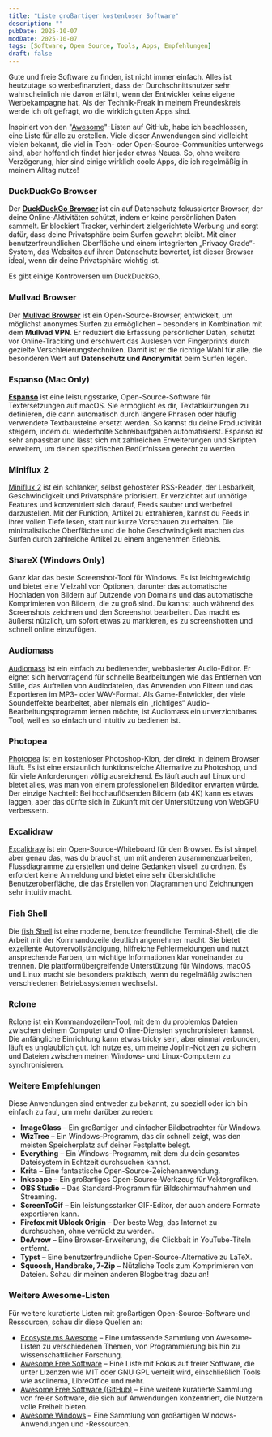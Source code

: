 ```yaml
---
title: "Liste großartiger kostenloser Software"
description: ""
pubDate: 2025-10-07
modDate: 2025-10-07
tags: [Software, Open Source, Tools, Apps, Empfehlungen]
draft: false
---
```


Gute und freie Software zu finden, ist nicht immer einfach. Alles ist heutzutage so werbefinanziert, dass der
Durchschnittsnutzer sehr wahrscheinlich nie davon erfährt, wenn der Entwickler keine eigene Werbekampagne hat.
Als der Technik-Freak in meinem Freundeskreis werde ich oft gefragt, wo die wirklich guten Apps sind.

Inspiriert von den "[Awesome](https://github.com/topics/awesome-list)"-Listen auf GitHub, habe ich beschlossen,
eine Liste für alle zu erstellen. Viele dieser Anwendungen sind vielleicht vielen bekannt, die viel in Tech- oder
Open-Source-Communities unterwegs sind, aber hoffentlich findet hier jeder etwas Neues. So, ohne weitere
Verzögerung, hier sind einige wirklich coole Apps, die ich regelmäßig in meinem Alltag nutze!

### DuckDuckGo Browser

Der **[DuckDuckGo Browser](https://duckduckgo.com)** ist ein auf Datenschutz fokussierter Browser,
der deine Online-Aktivitäten schützt,
indem er keine persönlichen Daten sammelt.
Er blockiert Tracker, verhindert zielgerichtete Werbung
und sorgt dafür, dass deine Privatsphäre beim Surfen gewahrt bleibt.
Mit einer benutzerfreundlichen Oberfläche und einem integrierten „Privacy Grade“-System,
das Websites auf ihren Datenschutz bewertet,
ist dieser Browser ideal, wenn dir deine Privatsphäre wichtig ist.

Es gibt einige Kontroversen um DuckDuckGo,

### Mullvad Browser

Der **[Mullvad Browser](https://mullvad.net/de/browser)** ist ein Open-Source-Browser,
entwickelt, um möglichst anonymes Surfen zu ermöglichen – besonders in Kombination mit dem **Mullvad VPN**.
Er reduziert die Erfassung persönlicher Daten, schützt vor Online-Tracking
und erschwert das Auslesen von Fingerprints durch gezielte Verschleierungstechniken.
Damit ist er die richtige Wahl für alle, die besonderen Wert auf **Datenschutz und Anonymität** beim Surfen legen.

### Espanso (Mac Only)

**[Espanso](https://espanso.org/docs/install/mac)** ist eine leistungsstarke, Open-Source-Software für Textersetzungen auf macOS. Sie ermöglicht es dir,
Textabkürzungen zu definieren, die dann automatisch durch längere Phrasen oder häufig verwendete
Textbausteine ersetzt werden. So kannst du deine Produktivität steigern, indem du wiederholte
Schreibaufgaben automatisierst. Espanso ist sehr anpassbar und lässt sich mit zahlreichen Erweiterungen und
Skripten erweitern, um deinen spezifischen Bedürfnissen gerecht zu werden.

### Miniflux 2

[Miniflux 2](https://miniflux.app) ist ein schlanker, selbst gehosteter RSS-Reader, der Lesbarkeit, Geschwindigkeit und Privatsphäre
priorisiert. Er verzichtet auf unnötige Features und konzentriert sich darauf, Feeds sauber und werbefrei
darzustellen. Mit der Funktion, Artikel zu extrahieren, kannst du Feeds in ihrer vollen Tiefe lesen, statt nur
kurze Vorschauen zu erhalten. Die minimalistische Oberfläche und die hohe Geschwindigkeit machen das Surfen
durch zahlreiche Artikel zu einem angenehmen Erlebnis.

### ShareX (Windows Only)

Ganz klar das beste Screenshot-Tool für Windows. Es ist leichtgewichtig und bietet eine Vielzahl von Optionen,
darunter das automatische Hochladen von Bildern auf Dutzende von Domains und das automatische Komprimieren
von Bildern, die zu groß sind. Du kannst auch während des Screenshots zeichnen und den Screenshot bearbeiten.
Das macht es äußerst nützlich, um sofort etwas zu markieren, es zu screenshotten und schnell online einzufügen.

### Audiomass

[Audiomass](https://audiomass.co) ist ein einfach zu bedienender, webbasierter Audio-Editor. Er eignet sich hervorragend für schnelle
Bearbeitungen wie das Entfernen von Stille, das Aufteilen von Audiodateien, das Anwenden von Filtern und das
Exportieren im MP3- oder WAV-Format. Als Game-Entwickler, der viele Soundeffekte bearbeitet, aber niemals ein
„richtiges“ Audio-Bearbeitungsprogramm lernen möchte, ist Audiomass ein unverzichtbares Tool, weil es so
einfach und intuitiv zu bedienen ist.

### Photopea

[Photopea](https://www.photopea.com) ist ein kostenloser Photoshop-Klon, der direkt in deinem Browser läuft. Es ist eine erstaunlich
funktionsreiche Alternative zu Photoshop, und für viele Anforderungen völlig ausreichend. Es läuft auch auf
Linux und bietet alles, was man von einem professionellen Bildeditor erwarten würde. Der einzige Nachteil: Bei
hochauflösenden Bildern (ab 4K) kann es etwas laggen, aber das dürfte sich in Zukunft mit der Unterstützung von
WebGPU verbessern.

### Excalidraw

[Excalidraw](https://excalidraw.com) ist ein Open-Source-Whiteboard für den Browser. Es ist simpel, aber genau das, was du brauchst, um
mit anderen zusammenzuarbeiten, Flussdiagramme zu erstellen und deine Gedanken visuell zu ordnen. Es erfordert
keine Anmeldung und bietet eine sehr übersichtliche Benutzeroberfläche, die das Erstellen von Diagrammen und
Zeichnungen sehr intuitiv macht.

### Fish Shell

Die [fish Shell](https://fishshell.com) ist eine moderne, benutzerfreundliche Terminal-Shell, die die Arbeit mit der Kommandozeile
deutlich angenehmer macht. Sie bietet exzellente Autovervollständigung, hilfreiche Fehlermeldungen und nutzt
ansprechende Farben, um wichtige Informationen klar voneinander zu trennen. Die plattformübergreifende
Unterstützung für Windows, macOS und Linux macht sie besonders praktisch, wenn du regelmäßig zwischen
verschiedenen Betriebssystemen wechselst.

### Rclone

[Rclone](https://rclone.org) ist ein Kommandozeilen-Tool, mit dem du problemlos Dateien zwischen deinem Computer und Online-Diensten
synchronisieren kannst. Die anfängliche Einrichtung kann etwas tricky sein, aber einmal verbunden, läuft es
unglaublich gut. Ich nutze es, um meine Joplin-Notizen zu sichern und Dateien zwischen meinen Windows- und
Linux-Computern zu synchronisieren.

### **Weitere Empfehlungen**

Diese Anwendungen sind entweder zu bekannt, zu speziell oder ich bin einfach zu faul, um mehr darüber zu reden:

- **ImageGlass** – Ein großartiger und einfacher Bildbetrachter für Windows.
- **WizTree** – Ein Windows-Programm, das dir schnell zeigt, was den meisten Speicherplatz auf deiner Festplatte
  belegt.
- **Everything** – Ein Windows-Programm, mit dem du dein gesamtes Dateisystem in Echtzeit durchsuchen kannst.
- **Krita** – Eine fantastische Open-Source-Zeichenanwendung.
- **Inkscape** – Ein großartiges Open-Source-Werkzeug für Vektorgrafiken.
- **OBS Studio** – Das Standard-Programm für Bildschirmaufnahmen und Streaming.
- **ScreenToGif** – Ein leistungsstarker GIF-Editor, der auch andere Formate exportieren kann.
- **Firefox mit Ublock Origin** – Der beste Weg, das Internet zu durchsuchen, ohne verrückt zu werden.
- **DeArrow** – Eine Browser-Erweiterung, die Clickbait in YouTube-Titeln entfernt.
- **Typst** – Eine benutzerfreundliche Open-Source-Alternative zu LaTeX.
- **Squoosh, Handbrake, 7-Zip** – Nützliche Tools zum Komprimieren von Dateien. Schau dir meinen anderen
  Blogbeitrag dazu an!

### **Weitere Awesome-Listen**

Für weitere kuratierte Listen mit großartigen Open-Source-Software und Ressourcen, schau dir diese Quellen an:

- [Ecosyste.ms Awesome](https://awesome.ecosyste.ms) – Eine umfassende Sammlung von Awesome-Listen zu verschiedenen Themen, von Programmierung bis hin zu wissenschaftlicher Forschung.
- [Awesome Free Software](https://awesome.liblaf.me/awesome/) – Eine Liste mit Fokus auf freier Software, die unter Lizenzen wie MIT oder GNU GPL verteilt wird, einschließlich Tools wie asciinema, LibreOffice und mehr.
- [Awesome Free Software (GitHub)](https://project-awesome.org/johnjago/awesome-free-software) – Eine weitere kuratierte Sammlung von freier Software, die sich auf Anwendungen konzentriert, die Nutzern volle Freiheit bieten.
- [Awesome Windows](https://github.com/0PandaDEV/awesome-windows) – Eine Sammlung von großartigen Windows-Anwendungen und -Ressourcen.
